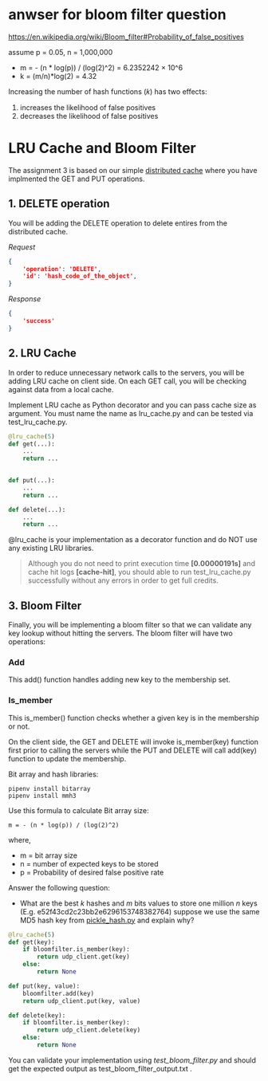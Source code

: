 # anwser for bloom filter question
https://en.wikipedia.org/wiki/Bloom_filter#Probability_of_false_positives

assume p = 0.05, n = 1,000,000
- m = - (n * log(p)) / (log(2)^2) = 6.2352242 × 10^6
- k = (m/n)*log(2) = 4.32

Increasing the number of hash functions (𝑘) has two effects:
1. increases the likelihood of false positives
2. decreases the likelihood of false positives


# LRU Cache and Bloom Filter

The assignment 3 is based on our simple [distributed cache](https://github.com/sithu/cmpe273-spring20/tree/master/midterm) where you have implmented the GET and PUT operations.

## 1. DELETE operation

You will be adding the DELETE operation to delete entires from the distributed cache.

_Request_

```json
{ 
    'operation': 'DELETE',
    'id': 'hash_code_of_the_object',
}
```

_Response_

```json
{
    'success'
}
```

## 2. LRU Cache

In order to reduce unnecessary network calls to the servers, you will be adding LRU cache on client side. On each GET call, you will be checking against data from a local cache.

Implement LRU cache as Python decorator and you can pass cache size as argument. You must name the name as lru_cache.py and can be tested via test_lru_cache.py.

```python
@lru_cache(5)
def get(...):
    ...
    return ...
    

def put(...):
    ...
    return ...

def delete(...):
    ...
    return ...

```

@lru_cache is your implementation as a decorator function and do NOT use any existing LRU libraries. 

> Although you do not need to print execution time __[0.00000191s]__ and cache hit logs __[cache-hit]__, you should able to run test_lru_cache.py successfully without any errors in order to get full credits.

## 3. Bloom Filter

Finally, you will be implementing a bloom filter so that we can validate any key lookup without hitting the servers. The bloom filter will have two operations:

### Add

This add() function handles adding new key to the membership set.

### Is_member

This is_member() function checks whether a given key is in the membership or not.

On the client side, the GET and DELETE will invoke is_member(key) function first prior to calling the servers while the PUT and DELETE will call add(key) function to update the membership.

Bit array and hash libraries:

```
pipenv install bitarray
pipenv install mmh3
```

Use this formula to calculate Bit array size:

```
m = - (n * log(p)) / (log(2)^2) 

```

where,
- m = bit array size
- n = number of expected keys to be stored
- p = Probability of desired false positive rate

Answer the following question:

* What are the best _k_ hashes and _m_ bits values to store one million _n_ keys (E.g. e52f43cd2c23bb2e6296153748382764) suppose we use the same MD5 hash key from [pickle_hash.py](https://github.com/sithu/cmpe273-spring20/blob/master/midterm/pickle_hash.py#L14) and explain why?

```python
@lru_cache(5)
def get(key):
    if bloomfilter.is_member(key):
        return udp_client.get(key)
    else:
        return None

def put(key, value):
    bloomfilter.add(key)
    return udp_client.put(key, value)

def delete(key):
    if bloomfilter.is_member(key):
        return udp_client.delete(key)
    else:
        return None

```

You can validate your implementation using _test_bloom_filter.py_ and should get the expected output as test_bloom_filter_output.txt .





